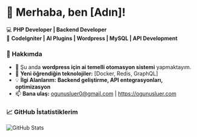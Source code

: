 # 👋 Merhaba, ben [Adın]!  

💻 **PHP Developer | Backend Developer**  
🚀 **CodeIgniter | AI Plugins | Wordpress | MySQL | API Development**  

### 🌟 Hakkımda
- 🔭 Şu anda **wordpress için ai temelli otomasyon sistemi** yapmaktayım.  
- 🌱 **Yeni öğrendiğin teknolojiler:** [Docker, Redis, GraphQL]  
- 💡 **İlgi Alanlarım:** **Backend geliştirme, API entegrasyonları, optimizasyon**  
- 📫 **Bana ulaş:** ogunusluer0@gmail.com | https://ogunusluer.com

### 📈 GitHub İstatistiklerim  
![GitHub Stats](https://github-readme-stats.vercel.app/api?username=ngrsk&show_icons=true&theme=radical)  
